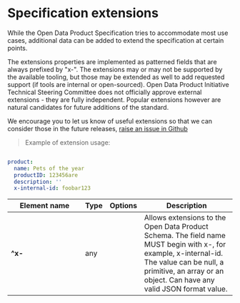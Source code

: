 # Specification extensions

While the Open Data Product Specification tries to accommodate most use cases, additional data can be added to extend the specification at certain points.

The extensions properties are implemented as patterned fields that are always prefixed by "x-". The extensions may or may not be supported by the available tooling, but those may be extended as well to add requested support (if tools are internal or open-sourced). Open Data Product Initiative Technical Steering Committee does not officially approve external extensions - they are fully independent. Popular extensions however are natural candidates for future additions of the standard. 

We encourage you to let us know of useful extensions so that we can consider those in the future releases, [raise an issue in Github](https://github.com/Open-Data-Product-Initiative/v4.0/issues)



> Example of extension usage:

```yml

product:
  name: Pets of the year
  productID: 123456are
  description: ''
  x-internal-id: foobar123

```

| <div style="width:150px">Element name</div>   | Type  | Options  | Description  |
|---|---|---|---|
|  **^x-** | any  |  | Allows extensions to the Open Data Product Schema. The field name MUST begin with x-, for example, x-internal-id. The value can be null, a primitive, an array or an object. Can have any valid JSON format value. |
